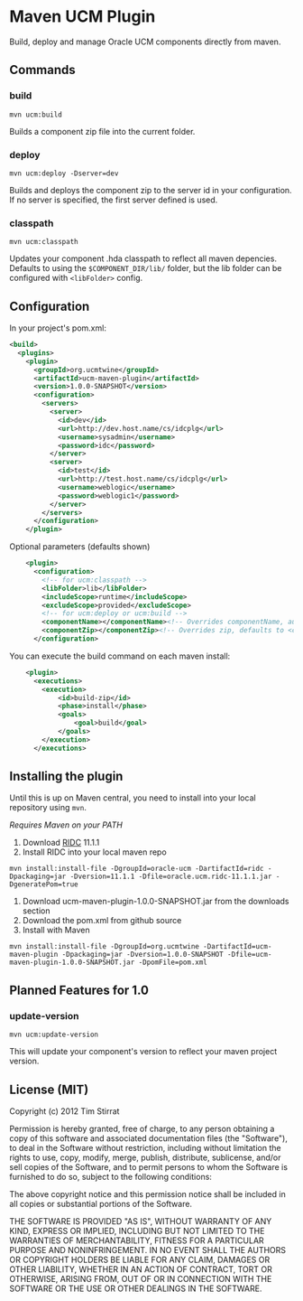 Maven UCM Plugin
================

Build, deploy and manage Oracle UCM components directly from maven.

Commands
--------

### build

`mvn ucm:build`

Builds a component zip file into the current folder.

### deploy

`mvn ucm:deploy -Dserver=dev`

Builds and deploys the component zip to the server id in your configuration. If no server is specified, the first server defined is used.

### classpath

`mvn ucm:classpath`

Updates your component .hda classpath to reflect all maven depencies. Defaults to using the `$COMPONENT_DIR/lib/` folder, but the lib folder can be configured with `<libFolder>` config.

Configuration
-------------

In your project's pom.xml:

```xml
<build>
  <plugins>
    <plugin>
      <groupId>org.ucmtwine</groupId>
      <artifactId>ucm-maven-plugin</artifactId>
      <version>1.0.0-SNAPSHOT</version>
      <configuration>
        <servers>
          <server>
            <id>dev</id>
            <url>http://dev.host.name/cs/idcplg</url>
            <username>sysadmin</username>
            <password>idc</password>
          </server>
          <server>
            <id>test</id>
            <url>http://test.host.name/cs/idcplg</url>
            <username>weblogic</username>
            <password>weblogic1</password>
          </server>
        </servers>
      </configuration>
    </plugin>
```

Optional parameters (defaults shown)

```xml
    <plugin>
      <configuration>
        <!-- for ucm:classpath -->
        <libFolder>lib</libFolder>
        <includeScope>runtime</includeScope>
        <excludeScope>provided</excludeScope>
        <!-- for ucm:deploy or ucm:build -->
        <componentName></componentName><!-- Overrides componentName, autodetected by default -->
        <componentZip></componentZip><!-- Overrides zip, defaults to <componentName>.zip -->
      </configuration>
```

You can execute the build command on each maven install:

```xml
    <plugin>
      <executions>
      	<execution>
      		<id>build-zip</id>
      		<phase>install</phase>
      		<goals>
      			<goal>build</goal>
      		</goals>
      	</execution>
      </executions>
```

Installing the plugin
---------------------

Until this is up on Maven central, you need to install into your local repository using `mvn`.

*Requires Maven on your PATH*

1. Download [RIDC](http://www.oracle.com/technetwork/middleware/webcenter/content/downloads/index.html) 11.1.1
1. Install RIDC into your local maven repo

  ```
  mvn install:install-file -DgroupId=oracle-ucm -DartifactId=ridc -Dpackaging=jar -Dversion=11.1.1 -Dfile=oracle.ucm.ridc-11.1.1.jar -DgeneratePom=true
  ```

1. Download ucm-maven-plugin-1.0.0-SNAPSHOT.jar from the downloads section
1. Download the pom.xml from github source
1. Install with Maven

  ```
  mvn install:install-file -DgroupId=org.ucmtwine -DartifactId=ucm-maven-plugin -Dpackaging=jar -Dversion=1.0.0-SNAPSHOT -Dfile=ucm-maven-plugin-1.0.0-SNAPSHOT.jar -DpomFile=pom.xml
  ```


Planned Features for 1.0
------------------------

### update-version

`mvn ucm:update-version`

This will update your component's version to reflect your maven project version.


License (MIT)
-------------

Copyright (c) 2012 Tim Stirrat

Permission is hereby granted, free of charge, to any person obtaining a copy of this software and associated documentation files (the "Software"), to deal in the Software without restriction, including without limitation the rights to use, copy, modify, merge, publish, distribute, sublicense, and/or sell copies of the Software, and to permit persons to whom the Software is furnished to do so, subject to the following conditions:

The above copyright notice and this permission notice shall be included in all copies or substantial portions of the Software.

THE SOFTWARE IS PROVIDED "AS IS", WITHOUT WARRANTY OF ANY KIND, EXPRESS OR IMPLIED, INCLUDING BUT NOT LIMITED TO THE WARRANTIES OF MERCHANTABILITY, FITNESS FOR A PARTICULAR PURPOSE AND NONINFRINGEMENT. IN NO EVENT SHALL THE AUTHORS OR COPYRIGHT HOLDERS BE LIABLE FOR ANY CLAIM, DAMAGES OR OTHER LIABILITY, WHETHER IN AN ACTION OF CONTRACT, TORT OR OTHERWISE, ARISING FROM, OUT OF OR IN CONNECTION WITH THE SOFTWARE OR THE USE OR OTHER DEALINGS IN THE SOFTWARE.
